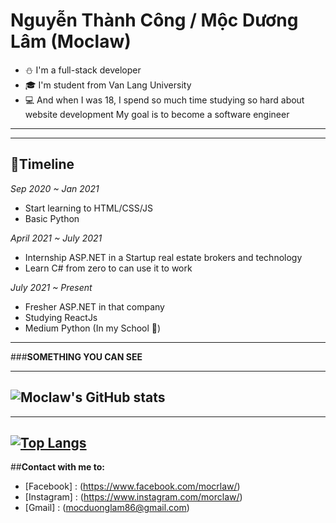 # Nguyễn Thành Công / Mộc Dương Lâm (Moclaw)
- ⛄ I'm a full-stack developer
- 🎓 I'm student from Van Lang University
- 💻 And when I was 18, I spend so much time studying so hard about website development My goal is to become a software engineer
***
---

## **🎏Timeline**

*Sep 2020 ~ Jan 2021*
 - Start learning to HTML/CSS/JS
 - Basic Python

*April 2021 ~ July 2021*
 - Internship ASP.NET in a Startup real estate brokers and technology
 - Learn C# from zero to can use it to work

*July 2021 ~ Present*
 - Fresher ASP.NET in that company
 - Studying ReactJs
 - Medium Python (In my School 🏫)
***
###**SOMETHING YOU CAN SEE**
*** 

![Moclaw's GitHub stats](https://github-readme-stats.vercel.app/api?username=Moclaw&show_icons=true&theme=dracula)
---
***

[![Top Langs](https://github-readme-stats.vercel.app/api/top-langs/?username=Moclaw&layout=compact&langs_count=8)](https://github.com/Moclaw)
---
##**Contact with me to:**
- [Facebook] : (https://www.facebook.com/mocrlaw/)
- [Instagram] : (https://www.instagram.com/morclaw/)
- [Gmail] : (mocduonglam86@gmail.com)
